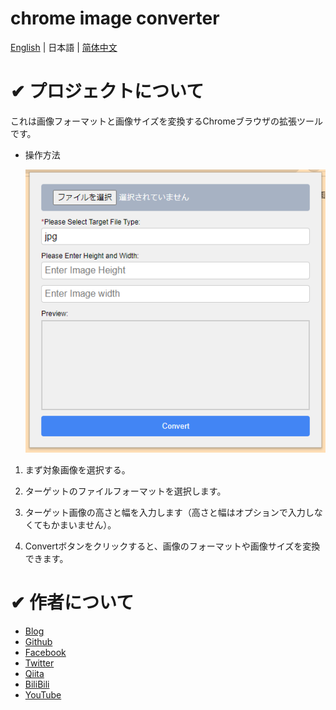 # chrome image converter

[English](./README.md) | 日本語 | [简体中文](./README_zh.md)

# ✔ プロジェクトについて

これは画像フォーマットと画像サイズを変換するChromeブラウザの拡張ツールです。

- 操作方法

  ![image](./pic/image.png)

1. まず対象画像を選択する。

2. ターゲットのファイルフォーマットを選択します。

3. ターゲット画像の高さと幅を入力します（高さと幅はオプションで入力しなくてもかまいません）。

4. Convertボタンをクリックすると、画像のフォーマットや画像サイズを変換できます。

# ✔ 作者について

- [Blog](https://seiri-blog.github.io)
- [Github](https://github.com/RyuSeiri)
- [Facebook](https://www.facebook.com/people/Ryu-Seiri/100087864783411)
- [Twitter](https://twitter.com/Seiriryu)
- [Qiita](https://qiita.com/Seiri)
- [BiliBili](https://space.bilibili.com/140506788)
- [YouTube](https://www.youtube.com/channel/UCph3vDUIHt68iR0vtHbChaw)
